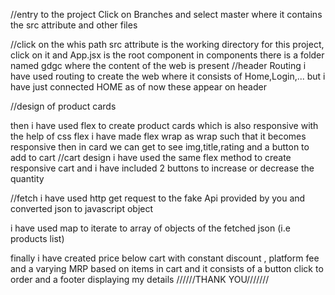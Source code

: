 //entry to the project
Click on Branches and select master where it contains the src attribute and other files

//click on the whis path
src attribute is the working directory for this project, click on it and App.jsx is the root component
in components there is a folder named gdgc where the content of the web is present
//header Routing
i have used routing to create the web where it consists of Home,Login,... but i have just connected HOME as of now
these appear on header 

//design of product cards

then i have used flex to create product cards which is also responsive with the help of css flex
i have made flex wrap as wrap such that it becomes responsive
then in card we can get to see img,title,rating and a button to add to cart
//cart design
i have used the same flex method to create responsive cart and i have included 2 buttons to increase or decrease the quantity

//fetch
i have used http get request to the fake Api provided by you and converted json to javascript object

i have used map to iterate to array of objects of the fetched json (i.e products list)

finally i have created price below cart with constant discount , platform fee and a varying MRP based on items in cart
and it consists of a button click to order and a footer displaying my details 
//////THANK YOU///////
